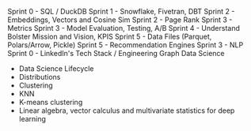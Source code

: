 Sprint 0 - SQL / DuckDB
Sprint 1 - Snowflake, Fivetran, DBT
Sprint 2 - Embeddings, Vectors and Cosine Sim
Sprint 2 - Page Rank
Sprint 3 - Metrics
Sprint 3 - Model Evaluation, Testing, A/B
Sprint 4 - Understand Bolster Mission and Vision, KPIS
Sprint 5 - Data Files (Parquet, Polars/Arrow, Pickle)
Sprint 5 - Recommendation Engines
Sprint 3 - NLP
Sprint 0 - LinkedIn's Tech Stack / Engineering
Graph Data Science
- Data Science Lifecycle
- Distributions
- Clustering
- KNN
- K-means clustering
- Linear algebra, vector calculus and multivariate statistics for deep learning